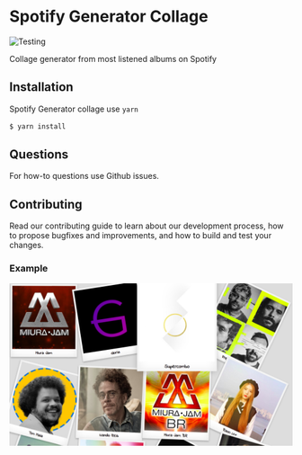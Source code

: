 # Spotify Generator Collage

![Testing](https://github.com/Oda2/spotify-generator-collage/workflows/Testing/badge.svg)

Collage generator from most listened albums on Spotify

## Installation

Spotify Generator collage use `yarn`

```sh
$ yarn install
```

## Questions

For how-to questions use Github issues.

## Contributing

Read our contributing guide to learn about our development process, 
how to propose bugfixes and improvements, and how to build and test your changes.

### Example

![Collage](./docs/Example1.png)
